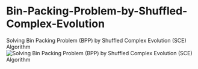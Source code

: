 # Bin-Packing-Problem-by-Shuffled-Complex-Evolution
Solving Bin Packing Problem (BPP) by Shuffled Complex Evolution (SCE) Algorithm
![Solving Bin Packing Problem (BPP) by Shuffled Complex Evolution (SCE) Algorithm](https://user-images.githubusercontent.com/11339420/189361597-4c4d8733-d3b2-4e26-9ad2-c63346caebd3.jpg)
